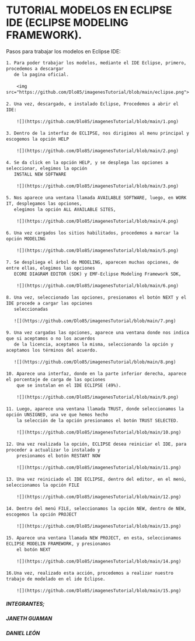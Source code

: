 # TUTORIAL MODELOS EN ECLIPSE IDE (ECLIPSE MODELING FRAMEWORK).

Pasos para trabajar los modelos en Eclipse IDE: 

    1. Para poder trabajar los modelos, mediante el IDE Eclipse, primero, procedemos a descargar 
       de la pagina oficial.

        <img src="https://github.com/Dlo85/imagenesTutorial/blob/main/eclipse.png">
        
    2. Una vez, descargado, e instalado Eclipse, Procedemos a abrir el IDE:
        
        ![](https://github.com/Dlo85/imagenesTutorial/blob/main/1.png)

    3. Dentro de la interfaz de ECLIPSE, nos dirigimos al menu principal y escogemos la opción HELP

        ![](https://github.com/Dlo85/imagenesTutorial/blob/main/2.png)

    4. Se da click en la opción HELP, y se desplega las opciones a seleccionar, elegimos la opción 
       INSTALL NEW SOFTWARE

        ![](https://github.com/Dlo85/imagenesTutorial/blob/main/3.png)

    5. Nos aparece una ventana llamada AVAILABLE SOFTWARE, luego, en WORK IT, desplegamos las opciones, 
       elegimos la opción ALL AVAILABLE SITES, 

        ![](https://github.com/Dlo85/imagenesTutorial/blob/main/4.png)

    6. Una vez cargados los sitios habilitados, procedemos a marcar la opción MODELING

        ![](https://github.com/Dlo85/imagenesTutorial/blob/main/5.png)

    7. Se despliega el árbol de MODELING, aparecen muchas opciones, de entre ellas, elegimos las opciones
       ECORE DIAGRAM EDITOR (SDK) y EMF-Eclipse Modeling Framework SDK,

        ![](https://github.com/Dlo85/imagenesTutorial/blob/main/6.png)

    8. Una vez, seleccionado las opciones, presionamos el botón NEXT y el IDE procede a cargar las opciones
       seleccionadas  
       
       ![](https://github.com/Dlo85/imagenesTutorial/blob/main/7.png)
    
    9. Una vez cargadas las opciones, aparece una ventana donde nos indica que si aceptamos o no los acuerdos
       de la licencia, aceptamos la misma, seleccionando la opción y aceptamos los términos del acuerdo.

       ![](https://github.com/Dlo85/imagenesTutorial/blob/main/8.png)

    10. Aparece una interfaz, donde en la parte inferior derecha, aparece el porcentaje de carga de las opciones
        que se instalan en el IDE ECLIPSE (49%).

        ![](https://github.com/Dlo85/imagenesTutorial/blob/main/9.png)
    
    11. Luego, aparece una ventana llamada TRUST, donde seleccionamos la opción UNSIGNED, una ve que hemos hecho 
        la selección de la opción presionamos el botón TRUST SELECTED.

        ![](https://github.com/Dlo85/imagenesTutorial/blob/main/10.png)
    
    12. Una vez realizada la opción, ECLIPSE desea reiniciar el IDE, para proceder a actualizar lo instalado y 
        presionamos el botón RESTART NOW

        ![](https://github.com/Dlo85/imagenesTutorial/blob/main/11.png)

    13. Una vez reiniciado el IDE ECLIPSE, dentro del editor, en el menú, seleccionamos la opción FILE

        ![](https://github.com/Dlo85/imagenesTutorial/blob/main/12.png)

    14. Dentro del menú FILE, seleccionamos la opción NEW, dentro de NEW, escogemos la opción PROJECT

        ![](https://github.com/Dlo85/imagenesTutorial/blob/main/13.png)

    15. Aparece una ventana llamada NEW PROJECT, en esta, seleccionamos ECLIPSE MODELIN FRAMEWORK, y presionamos
        el botón NEXT

        ![](https://github.com/Dlo85/imagenesTutorial/blob/main/14.png)

    16.Una vez, realizado esta acción, procedemos a realizar nuestro trabajo de modelado en el ide Eclipse.

        ![](https://github.com/Dlo85/imagenesTutorial/blob/main/15.png)


<h5>INTEGRANTES;</h5>
<h5>JANETH GUAMAN</h5>
<h5>DANIEL LEÓN</h5>
